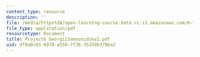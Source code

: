 ```yaml
---
content_type: resource
description: ''
file: /media/https%3A/open-learning-course-data-rc.s3.amazonaws.com/6-772-compound-semiconductor-devices-spring-2003/9f8a8c838970a5507f3635259b3786a2_Project6_GeorgiiSamsonidzev2.pdf
file_type: application/pdf
resourcetype: Document
title: Project6_GeorgiiSamsonidzev2.pdf
uid: 9f8a8c83-8970-a550-7f36-35259b3786a2
---
```

